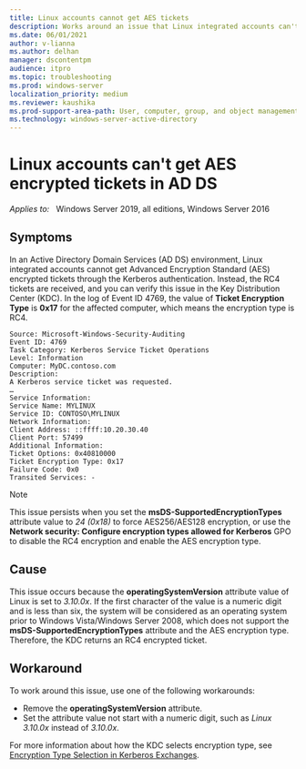 ```yaml
---
title: Linux accounts cannot get AES tickets
description: Works around an issue that Linux integrated accounts can't get AES encrypted tickets in AD DS, but get RC4 tickets instead.
ms.date: 06/01/2021
author: v-lianna
ms.author: delhan
manager: dscontentpm
audience: itpro
ms.topic: troubleshooting
ms.prod: windows-server
localization_priority: medium
ms.reviewer: kaushika
ms.prod-support-area-path: User, computer, group, and object management
ms.technology: windows-server-active-directory
---
```

# Linux accounts can't get AES encrypted tickets in AD DS

_Applies to:_ &nbsp; Windows Server 2019, all editions, Windows Server 2016  

## Symptoms

In an Active Directory Domain Services (AD DS) environment, Linux integrated accounts cannot get Advanced Encryption Standard (AES) encrypted tickets through the Kerberos authentication. Instead, the RC4 tickets are received, and you can verify this issue in the Key Distribution Center (KDC). In the log of Event ID 4769, the value of **Ticket Encryption Type** is **0x17** for the affected computer, which means the encryption type is RC4.

```output
Source: Microsoft-Windows-Security-Auditing 
Event ID: 4769 
Task Category: Kerberos Service Ticket Operations 
Level: Information 
Computer: MyDC.contoso.com 
Description: 
A Kerberos service ticket was requested. 
… 
Service Information: 
Service Name: MYLINUX 
Service ID: CONTOSO\MYLINUX 
Network Information: 
Client Address: ::ffff:10.20.30.40 
Client Port: 57499 
Additional Information: 
Ticket Options: 0x40810000 
Ticket Encryption Type: 0x17 
Failure Code: 0x0 
Transited Services: -
```

> [!NOTE]
> This issue persists when you set the **msDS-SupportedEncryptionTypes** attribute value to *24 (0x18)* to force AES256/AES128 encryption, or use the **Network security: Configure encryption types allowed for Kerberos** GPO to disable the RC4 encryption and enable the AES encryption type.

## Cause

This issue occurs because the **operatingSystemVersion** attribute value of Linux is set to *3.10.0x*. If the first character of the value is a numeric digit and is less than six, the system will be considered as an operating system prior to Windows Vista/Windows Server 2008, which does not support the **msDS-SupportedEncryptionTypes** attribute and the AES encryption type. Therefore, the KDC returns an RC4 encrypted ticket.

## Workaround

To work around this issue, use one of the following workarounds:

- Remove the **operatingSystemVersion** attribute.
- Set the attribute value not start with a numeric digit, such as *Linux 3.10.0x* instead of *3.10.0x*.

For more information about how the KDC selects encryption type, see [Encryption Type Selection in Kerberos Exchanges](/archive/blogs/openspecification/encryption-type-selection-in-kerberos-exchanges).
